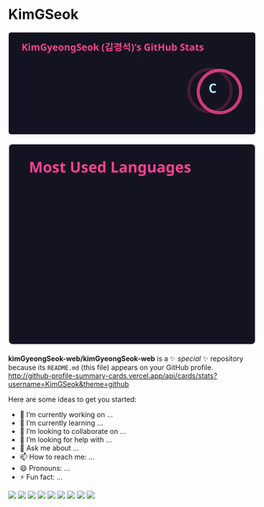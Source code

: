 # KimGSeok
![KimGSeok's GitHub stats](./stats.svg)

![Top Langs](./top-langs.svg)

**kimGyeongSeok-web/kimGyeongSeok-web** is a ✨ _special_ ✨ repository because its `README.md` (this file) appears on your GitHub profile.
http://github-profile-summary-cards.vercel.app/api/cards/stats?username=KimGSeok&theme=github

Here are some ideas to get you started:

- 🔭 I’m currently working on ...
- 🌱 I’m currently learning ...
- 👯 I’m looking to collaborate on ...
- 🤔 I’m looking for help with ...
- 💬 Ask me about ...
- 📫 How to reach me: ...
- 😄 Pronouns: ...
- ⚡ Fun fact: ...

<img src="https://img.shields.io/badge/React-61DAFB?style=flat&logo=react&logoColor=white"/>
<img src="https://img.shields.io/badge/Next-000000?style=flat&logo=nextdotjs&logoColor=white"/>
<img src="https://img.shields.io/badge/JavaScript-F7DF1E?style=flat&logo=javascript&logoColor=white"/>
<img src="https://img.shields.io/badge/TypeScript-3178C6?style=flat&logo=typescript&logoColor=white"/>
<img src="https://img.shields.io/badge/ReactQuery-FF4154?style=flat&logo=reactquery&logoColor=white"/>
<img src="https://img.shields.io/badge/Recoil-3578E5?style=flat&logo=recoil&logoColor=white"/>
<img src="https://img.shields.io/badge/Emotion-3578E5?style=flat&logo=recoil&logoColor=white"/>
<img src="https://img.shields.io/badge/TailwindCSS-3578E5?style=flat&logo=recoil&logoColor=white"/>
<img src="https://img.shields.io/badge/SASS-CC6699?style=flat&logo=sass&logoColor=white"/>
<!-- tailwindcss -->
<!-- styled-components -->
<!-- SCSS -->
<!-- Jquery -->
<!-- git -->
<!-- BE -->
<!-- node.js -->
<!-- nest.js -->
